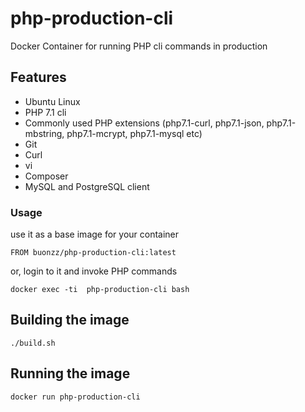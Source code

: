 # php-production-cli
Docker Container for running PHP cli commands in production


## Features

* Ubuntu Linux 
* PHP 7.1 cli
* Commonly used PHP extensions (php7.1-curl, php7.1-json, php7.1-mbstring, php7.1-mcrypt, php7.1-mysql etc)
* Git
* Curl
* vi
* Composer
* MySQL and PostgreSQL client

### Usage


use it as a base image for your container
```
FROM buonzz/php-production-cli:latest
```

or, login to it and invoke PHP commands

```
docker exec -ti  php-production-cli bash
```


## Building the image

```
./build.sh
```

## Running the image

```
docker run php-production-cli
```